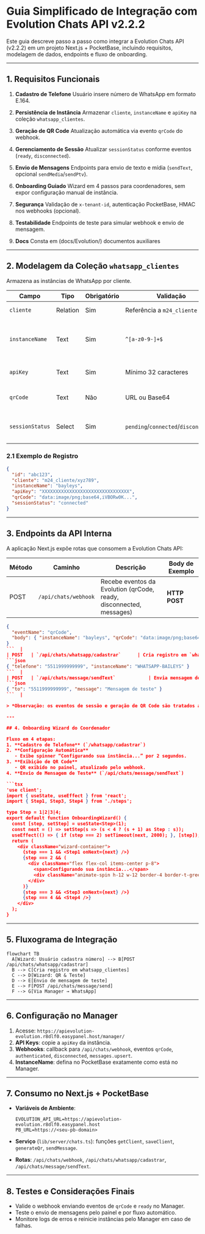 # Guia Simplificado de Integração com Evolution Chats API v2.2.2

Este guia descreve passo a passo como integrar a Evolution Chats API (v2.2.2) em um projeto Next.js + PocketBase, incluindo requisitos, modelagem de dados, endpoints e fluxo de onboarding.

---

## 1. Requisitos Funcionais

1. **Cadastro de Telefone**
   Usuário insere número de WhatsApp em formato E.164.
2. **Persistência de Instância**
   Armazenar `cliente`, `instanceName` e `apiKey` na coleção `whatsapp_clientes`.
3. **Geração de QR Code**
   Atualização automática via evento `qrCode` do webhook.
4. **Gerenciamento de Sessão**
   Atualizar `sessionStatus` conforme eventos (`ready`, `disconnected`).
5. **Envio de Mensagens**
   Endpoints para envio de texto e mídia (`sendText`, opcional `sendMedia`/`sendPtv`).
6. **Onboarding Guiado**
   Wizard em 4 passos para coordenadores, sem expor configuração manual de instância.
7. **Segurança**
   Validação de `x-tenant-id`, autenticação PocketBase, HMAC nos webhooks (opcional).
8. **Testabilidade**
   Endpoints de teste para simular webhook e envio de mensagem.

9. **Docs** 
    Consta em (docs/Evolution/) documentos auxiliares
---

## 2. Modelagem da Coleção `whatsapp_clientes`

Armazena as instâncias de WhatsApp por cliente.

| Campo           | Tipo     | Obrigatório | Validação                            | Descrição                                           |
| --------------- | -------- | ----------- | ------------------------------------ | --------------------------------------------------- |
| `cliente`       | Relation | Sim         | Referência a `m24_cliente`           | Cliente/tenant do sistema                           |
| `instanceName`  | Text     | Sim         | `^[a-z0-9-]+$`                       | Nome da instância (igual ao configurado no Manager) |
| `apiKey`        | Text     | Sim         | Mínimo 32 caracteres                 | Chave de autenticação da instância                  |
| `qrCode`        | Text     | Não         | URL ou Base64                        | QR Code gerado para autenticação                    |
| `sessionStatus` | Select   | Sim         | `pending`/`connected`/`disconnected` | Estado atual da sessão (padrão: `pending`)          |

### 2.1 Exemplo de Registro

```json
{
  "id": "abc123",
  "cliente": "m24_cliente/xyz789",
  "instanceName": "bayleys",
  "apiKey": "XXXXXXXXXXXXXXXXXXXXXXXXXXXXXXXX",
  "qrCode": "data:image/png;base64,iVBORw0K...",
  "sessionStatus": "connected"
}
```

---

## 3. Endpoints da API Interna

A aplicação Next.js expõe rotas que consomem a Evolution Chats API:

| Método | Caminho              | Descrição                                                           | Body de Exemplo    |
| ------ | -------------------- | ------------------------------------------------------------------- | ------------------ |
| POST   | `/api/chats/webhook` | Recebe eventos da Evolution (qrCode, ready, disconnected, messages) | **HTTP POST**<br/> |

````json
{
  "eventName": "qrCode",
  "body": { "instanceName": "bayleys", "qrCode": "data:image/png;base64,..." }
}
```  |
| POST   | `/api/chats/whatsapp/cadastrar`      | Cria registro em `whatsapp_clientes` com instância `WHATSAPP-BAILEYS` | **HTTP POST**<br/>
```json
{ "telefone": "5511999999999", "instanceName": "WHATSAPP-BAILEYS" }
```  |
| POST   | `/api/chats/message/sendText`            | Envia mensagem de texto pelo WhatsApp                                | **HTTP POST**<br/>
```json
{ "to": "5511999999999", "message": "Mensagem de teste" }
```  |

> *Observação: os eventos de sessão e geração de QR Code são tratados automaticamente pelo webhook.*

---

## 4. Onboarding Wizard do Coordenador

Fluxo em 4 etapas:
1. **Cadastro de Telefone** (`/whatsapp/cadastrar`)
2. **Configuração Automática**
   - Exibe spinner “Configurando sua instância...” por 2 segundos.
3. **Exibição de QR Code**
   - QR exibido no painel, atualizado pelo webhook.
4. **Envio de Mensagem de Teste** (`/api/chats/message/sendText`)

```tsx
'use client';
import { useState, useEffect } from 'react';
import { Step1, Step3, Step4 } from './steps';

type Step = 1|2|3|4;
export default function OnboardingWizard() {
  const [step, setStep] = useState<Step>(1);
  const next = () => setStep(s => (s < 4 ? (s + 1) as Step : s));
  useEffect(() => { if (step === 2) setTimeout(next, 2000); }, [step]);
  return (
    <div className="wizard-container">
      {step === 1 && <Step1 onNext={next} />}
      {step === 2 && (
        <div className="flex flex-col items-center p-8">
          <span>Configurando sua instância...</span>
          <div className="animate-spin h-12 w-12 border-4 border-t-green-600 rounded-full" />
        </div>
      )}
      {step === 3 && <Step3 onNext={next} />}
      {step === 4 && <Step4 />}
    </div>
  );
}
````

---

## 5. Fluxograma de Integração

```mermaid
flowchart TB
  A[Wizard: Usuário cadastra número] --> B[POST /api/chats/whatsapp/cadastrar]
  B --> C[Cria registro em whatsapp_clientes]
  C --> D[Wizard: QR & Teste]
  D --> E[Envio de mensagem de teste]
  E --> F[POST /api/chats/message/send]
  F --> G[Via Manager → WhatsApp]
```

---

## 6. Configuração no Manager

1. Acesse: `https://apievolution-evolution.r8dlf0.easypanel.host/manager/`
2. **API Keys**: copie a `apiKey` da instância.
3. **Webhooks**: callback para `/api/chats/webhook`, eventos `qrCode`, `authenticated`, `disconnected`, `messages.upsert`.
4. **InstanceName**: defina no PocketBase exatamente como está no Manager.

---

## 7. Consumo no Next.js + PocketBase

- **Variáveis de Ambiente**:

  ```env
  EVOLUTION_API_URL=https://apievolution-evolution.r8dlf0.easypanel.host
  PB_URL=https://<seu-pb-domain>
  ```

- **Serviço** (`lib/server/chats.ts`): funções `getClient`, `saveClient`, `generateQr`, `sendMessage`.
- **Rotas**: `/api/chats/webhook`, `/api/chats/whatsapp/cadastrar`, `/api/chats/message/sendText`.

---

## 8. Testes e Considerações Finais

- Valide o webhook enviando eventos de `qrCode` e `ready` no Manager.
- Teste o envio de mensagens pelo painel e por fluxo automático.
- Monitore logs de erros e reinicie instâncias pelo Manager em caso de falhas.


